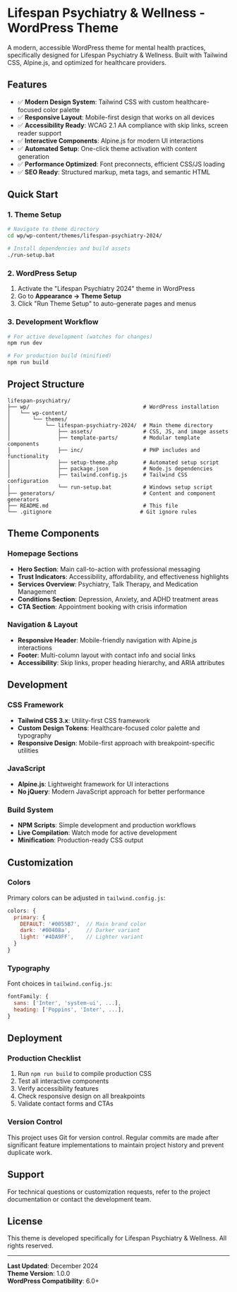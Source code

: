 # Lifespan Psychiatry & Wellness - WordPress Theme

A modern, accessible WordPress theme for mental health practices, specifically designed for Lifespan Psychiatry & Wellness. Built with Tailwind CSS, Alpine.js, and optimized for healthcare providers.

## Features

- ✅ **Modern Design System**: Tailwind CSS with custom healthcare-focused color palette
- ✅ **Responsive Layout**: Mobile-first design that works on all devices
- ✅ **Accessibility Ready**: WCAG 2.1 AA compliance with skip links, screen reader support
- ✅ **Interactive Components**: Alpine.js for modern UI interactions
- ✅ **Automated Setup**: One-click theme activation with content generation
- ✅ **Performance Optimized**: Font preconnects, efficient CSS/JS loading
- ✅ **SEO Ready**: Structured markup, meta tags, and semantic HTML

## Quick Start

### 1. Theme Setup
```bash
# Navigate to theme directory
cd wp/wp-content/themes/lifespan-psychiatry-2024/

# Install dependencies and build assets
./run-setup.bat
```

### 2. WordPress Setup
1. Activate the "Lifespan Psychiatry 2024" theme in WordPress
2. Go to **Appearance → Theme Setup**
3. Click "Run Theme Setup" to auto-generate pages and menus

### 3. Development Workflow
```bash
# For active development (watches for changes)
npm run dev

# For production build (minified)
npm run build
```

## Project Structure

```
lifespan-psychiatry/
├── wp/                                    # WordPress installation
│   └── wp-content/
│       └── themes/
│           └── lifespan-psychiatry-2024/  # Main theme directory
│               ├── assets/                # CSS, JS, and image assets
│               ├── template-parts/        # Modular template components
│               ├── inc/                   # PHP includes and functionality
│               ├── setup-theme.php        # Automated setup script
│               ├── package.json           # Node.js dependencies
│               ├── tailwind.config.js     # Tailwind CSS configuration
│               └── run-setup.bat          # Windows setup script
├── generators/                            # Content and component generators
├── README.md                              # This file
└── .gitignore                            # Git ignore rules
```

## Theme Components

### Homepage Sections
- **Hero Section**: Main call-to-action with professional messaging
- **Trust Indicators**: Accessibility, affordability, and effectiveness highlights
- **Services Overview**: Psychiatry, Talk Therapy, and Medication Management
- **Conditions Section**: Depression, Anxiety, and ADHD treatment areas
- **CTA Section**: Appointment booking with crisis information

### Navigation & Layout
- **Responsive Header**: Mobile-friendly navigation with Alpine.js interactions
- **Footer**: Multi-column layout with contact info and social links
- **Accessibility**: Skip links, proper heading hierarchy, and ARIA attributes

## Development

### CSS Framework
- **Tailwind CSS 3.x**: Utility-first CSS framework
- **Custom Design Tokens**: Healthcare-focused color palette and typography
- **Responsive Design**: Mobile-first approach with breakpoint-specific utilities

### JavaScript
- **Alpine.js**: Lightweight framework for UI interactions
- **No jQuery**: Modern JavaScript approach for better performance

### Build System
- **NPM Scripts**: Simple development and production workflows
- **Live Compilation**: Watch mode for active development
- **Minification**: Production-ready CSS output

## Customization

### Colors
Primary colors can be adjusted in `tailwind.config.js`:
```javascript
colors: {
  primary: {
    DEFAULT: '#0055B7',  // Main brand color
    dark: '#00408a',     // Darker variant
    light: '#4DA9FF',    // Lighter variant
  }
}
```

### Typography
Font choices in `tailwind.config.js`:
```javascript
fontFamily: {
  sans: ['Inter', 'system-ui', ...],
  heading: ['Poppins', 'Inter', ...],
}
```

## Deployment

### Production Checklist
1. Run `npm run build` to compile production CSS
2. Test all interactive components
3. Verify accessibility features
4. Check responsive design on all breakpoints
5. Validate contact forms and CTAs

### Version Control
This project uses Git for version control. Regular commits are made after significant feature implementations to maintain project history and prevent duplicate work.

## Support

For technical questions or customization requests, refer to the project documentation or contact the development team.

## License

This theme is developed specifically for Lifespan Psychiatry & Wellness. All rights reserved.

---

**Last Updated**: December 2024  
**Theme Version**: 1.0.0  
**WordPress Compatibility**: 6.0+
